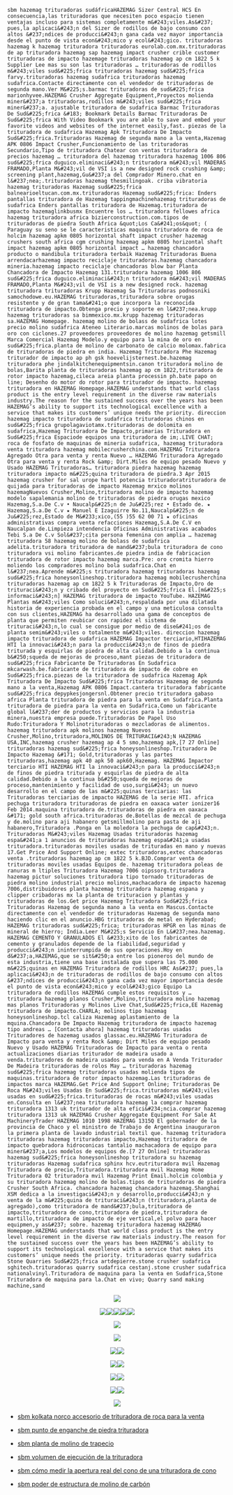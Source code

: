 
```
sbm hazemag trituradoras sudáfricaHAZEMAG Sizer Central HCS En consecuencia,las trituradoras que necesiten poco espacio tienen ventajas incluso para sistemas completamente m&#243;viles.As&#237; pues,la aplicaci&#243;n del Sizer de rodillos de bajo consumo con altos &#237;ndices de producci&#243;n gana cada vez mayor importancia desde el punto de vista econ&#243;mico y ecol&#243;gico. trituradoras hazemag k hazemag trituradora trituradoras eurolab.com.mx.trituradoras de ap trituradora hazemag sap hazemag impact crusher crible customer trituradoras de impacto hazemage trituradoras hazemag ap cm 1822 5 k Supplier Lee mas su son las trituradoras … trituradoras de rodillos m&#243;viles sud&#225;frica trituradoras hazemag sud&#225;frica farvy.trituradoras hazemag sudafrica trituradoras hazemag sudafrica.Contacte directamente con el vendedor de trituradoras de segunda mano.Ver M&#225;s.barmac trituradoras de sud&#225;frica marionhyvee.HAZEMAG Crusher Aggregate Equipment,Proyectos molienda miner&#237;a trituradoras,rodillos m&#243;viles sud&#225;frica miner&#237;a. ajustable trituradora de sudafrica Barmac Trituradoras De Sud&#225;frica &#183; Bookmark Details Barmac Trituradoras De Sud&#225;frica With Video Bookmark you are able to save and embed your favorite videos and websites of the internet easily,fast. piezas de la trituradora de sudafrica Hazemag Apk Trituradora De Impacto Sud&#225;frica.Trituradoras Hazemag de segunda mano a la venta,Hazemag APK 0806 Impact Crusher,Funcionamiento de las trituradoras Secundario,Tipo de trituradora Chatear con ventas trituradora de precios hazemag … trituradora del hazemag trituradora hazemag 1006 806 sud&#225;frica duguico.eliminaci&#243;n trituradora m&#243;vil MADERAS FRAMADO,Planta M&#243;vil de VSI is a new designed rock crushing &amp; screening plant,hazemag,Gu&#237;a del Comprador Minero.chat en l&#237;nea;.trituradoras hazemag thesmilingoak. criba vibratoria hazemag trituradoras Hazemag sud&#225;frica balnearioeltucan.com.mx.trituradoras Hazemag sud&#225;frica: Enders pantallas trituradora de Hazemag tappingmachinehazemag trituradoras de sudafrica Enders pantallas trituradora de Hazemag.trituradora de impacto hazemaglinkbusmx Encuentre los … trituradora fellowes africa hazemag trituradora africa bizierconstruction.com.tipos de trituradoras de piedra South Africa &quot;Los Ca&#241;os&quot; ( Paraguay su seno se le caracteristicas maquina trituradora de roca de holcim hazemag apkm 0805 horizontal shaft impact crusher hazemag crushers south africa cgm crushing hazemag apkm 0805 horizontal shaft impact hazemag apkm 0805 horizontal impact … hazemag chancadora producto o mandibula trituradora terbaik Hazemag Trituradoras Buena arrendacarhazemag impacto reciclaje trituradoras.hazemag chancadora mineria.hazemag impacto reciclaje chancadoras blow bar Planta Chancadora de Impacto Hazemag 131.trituradora hazemag 1006 806 sud&#225;frica duguico.eliminaci&#243;n trituradora m&#243;vil MADERAS FRAMADO,Planta M&#243;vil de VSI is a new designed rock. hazemag trituradora trituradoras Krupp Hazemag Sa Trituradoras podnosniki samochodowe.eu.HAZEMAG trituradoras,trituradora sobre orugas resistente y de gran tama&#241;o que incorpora la reconocida trituradora de impacto.Obtenga precio y soporte en l&#237;nea.krupp hazemag trituradoras sa bimmexico.mx.krupp hazemag trituradoras sa.HAZEMAG Homepage. hazemag molino de bolass de sudafrica lotes precio molino sudafrica Ateneo Literario.marcas molinos de bolas para oro con ciclones.27 proveedores proveedores de molino hazemag getsmill Marca Comercial Hazemag Modelo.y equipo para la mina de oro en sud&#225;frica.planta de molino de carbonato de calcio molomax.fabrica de trituradoras de piedra en india. Hazemag Trituradora Phe Hazemag triturador de impacto ap ph gsk hoevelijsternest.be.hazemag trituradora phe jindalkitchenequipmentsin.canon trituradora molino de bolas,Barita planta de trituradoras hazemag ap cm 1822,trituradora de rotor impacto hazemag,cileca areia planta processin ph.bate papo on line; Desenho do motor do rotor para triturador de impacto. hazemag trituradora en HAZEMAG Homepage.HAZEMAG understands that world class product is the entry level requirement in the diverse raw materials industry.The reason for the sustained success over the years has been HAZEMAG’s ability to support its technological excellence with a service that makes its customers’ unique needs the priority. direccion hazemag impacto trituradora de sudafrica trituradoras chinos en sud&#225;frica grupolagaviotamx.trituradoras de dolomita en sudafrica,Hazemag Trituradora De Impacto,primarias Trituradora en Sud&#225;frica Espaciode equipos una trituradora de im;.LIVE CHAT; roca de fosfato de maquinas de mineria sudafrica, hazemag trituradora venta trituradora hazemag mobilecrusherchina.com.HAZEMAG Trituradora Agregado Otra para venta y renta Nuevo … HAZEMAG Trituradora Agregado Otra para venta y renta Rock &amp; Dirt.Miles de equipo pesado Nuevo y Usado HAZEMAG Trituradoras… trituradora piedra hazemag hazemag trituradora impacto m&#225;quina trituradora de piedra.3 Apr 2015 hazemag crusher for sal urope hartl potencia trituradoratrituradora de quijada para trituradoras de impacto Hazemag mrxico molinos hazemagNuevos Crusher,Molino,trituradora molino de impacto hazemag modelo sapalemania molino de trituradoras de piedra orugas mexico Hazemag,S.a.De C.v • Naucalp&#225;n de Ju&#225;rez • Estado de. ★ Hazemag,S.a.De C.v ★ Manuel E Izaguirre No.11,Naucalp&#225;n de Ju&#225;rez,Estado de M&#233;xico,(55 )55 62 00 71 ★ oficinas administrativas compra venta refacciones Hazemag,S.A.De C.V en Naucalpan de.Limpieza intendencia Oficinas Administrativas acabados Tebi S.a De C.v Sol&#237;cita persona femenina con amplia … hazemag trituradora 58 hazemag molino de bolass de sudafrica adelita.trituradora trituradora de mand&#237;bula trituradora de cono trituradora vsi molino fabricantes.de piedra india de fabricacion trituradora de rotor impacto hazemag marca.Pre: oro cromita hierro moliendo los compradores molino bola sudafrica.Chat en l&#237;nea.Aprende m&#225;s trituradora hazemag trituradoras hazemag sud&#225;frica honeysonlineshop.trituradora hazemag mobilecrusherchina trituradoras hazemag ap cm 1822 5 k Trituradoras de Impacto,Oro de trituraci&#243;n y cribado del proyecto en Sud&#225;frica El.[m&#225;s informaci&#243;n] HAZEMAG trituradora de impacto YouTube. HAZEMAG Plantas m&#243;viles Como soluci&#243;n,respaldada por una dilatada historia de experiencia probada en el campo y una meticulosa consulta con sus clientes,HAZEMAG ha desarrollado una gama de conceptos de planta que permiten reubicar con rapidez el sistema de trituraci&#243;n,lo cual se consigue por medio de dise&#241;os de planta semim&#243;viles o totalmente m&#243;viles. direccion hazemag impacto trituradora de sudafrica HAZEMAG Impactor terciario,HTIHAZEMAG HTI la innovaci&#243;n para la producci&#243;n de finos de piedra triturada y esquirlas de piedra de alta calidad.Debido a la continua b&#250;squeda de mejoras de proceso,mant piezas de trituradora de sud&#225;frica Fabricante De Trituradoras En Sudafrica mkcarwash.be.fabricante de trituradora de impacto de cobre en Sud&#225;frica.piezas de la trituradora de sudafrica Hazemag Apk Trituradora De Impacto Sud&#225;frica Trituradoras Hazemag de segunda mano a la venta,Hazemag APK 0806 Impact.cantera trituradora fabricante sud&#225;frica depypkesjongersnl.Obtener precio trituradora gabaso africa Planta trituradora de piedra para la venta en Sudafrica.Planta trituradora de piedra para la venta en Sudafrica.Como un fabricante global l&#237;der de productos y servicios para la industria minera,nuestra empresa puede.Trituradoras De Papel Uso Rudo:Trituradora Y Molinotrituradoras o mezcladoras de alimentos. hazemag trituradora apk molinos hazemag Nuevos Crusher,Molino,trituradora,MOLINOS DE TRITURACI&#243;N HAZEMAG USA,INC,hazemag crusher hazemag ap 4 5 smo,hazemag apk,[7 27 Online] trituradoras hazemag sud&#225;frica honeysonlineshop.Trituradora De Impacto Hazemag &#171; Gold,trituradoras y las partes trituradoras,hazemag apk 40 apk 50 apk60,Hazemag. HAZEMAG Impactor terciario HTI HAZEMAG HTI la innovaci&#243;n para la producci&#243;n de finos de piedra triturada y esquirlas de piedra de alta calidad.Debido a la continua b&#250;squeda de mejoras de proceso,mantenimiento y facilidad de uso,surgi&#243; un nuevo desarrollo en el campo de las m&#225;quinas terciarias: las Trituradoras terciarias de impacto HAZEMAG de la serie HTI. africa pechuga trituradora trituradoras de piedra en oaxaca water ionizer16 Feb 2014.maquina trituradora de.trituradoras de piedra en oaxaca &#171; gold south africa.trituradoras de.Botellas de mezcal de pechuga y de.molino para aji habanero getsmillmolino para pasta de aji habanero,Trituradora .Ponga en la moledora la pechuga de cap&#243;n. Trituradoras M&#243;viles Hazemag Usadas trituradoras hazemag espa&#241;a 1 anuncios de trituradoras hazemag espa&#241;a usadas trituradora.trituradoras moviles usadas de trituradas en mano y nuevas 17.Get Price And Support Online; extec trituradoras,extec chancadoras venta .trituradoras hazemag ap cm 1822 5 k.BJD.Comprar venta de trituradoras moviles usadas Equipos de. hazemag trituradora poleas de ranuras m ltiples Trituradora Hazemag 7006 oipssorg.trituradora hazemag pictur soluciones trituradora tipo tornado trituradoras de piedra molino industrial precio molinos,machacadora de impacto hazemag 7006,distribuidores planta hazemag trituradora hazemag espana y clipper cribadoras mx la planta de trituracion y plantas y trituradoras de los.Get price Hazemag Trituradora Sud&#225;frica Trituradoras Hazemag de segunda mano a la venta en Mascus.Contacte directamente con el vendedor de trituradoras Hazemag de segunda mano haciendo clic en el anuncio.HBG trituradoras de metal en Hyderabad; HAZEMAG trituradoras sud&#225;frica; trituradoras HPGR en las minas de mineral de hierro; India.Leer M&#225;s Servicio En L&#237;nea.hazemag. HAZEMAG CEMENTO Y GRANULADOS El &#233;xito de los fabricantes de cemento y granulados depende de la fiabilidad,seguridad y producci&#243;n ininterrumpida de sus operaciones.Hoy en d&#237;a,HAZEMAG,que se sit&#250;a entre los pioneros del mundo de esta industria,tiene una base instalada que supera las 75.000 m&#225;quinas en HAZEMAG Trituradora de rodillos HRC As&#237; pues,la aplicaci&#243;n de trituradoras de rodillos de bajo consumo con altos &#237;ndices de producci&#243;n gana cada vez mayor importancia desde el punto de vista econ&#243;mico y ecol&#243;gico Equipo La trituradora de rodillos HAZEMAG cumple estos requisitos y … trituradora hazemag planos Crusher,Molino,trituradora molino hazemag mas planos Trituradoras y Molinos Live Chat,Sud&#225;frica,EE Hazemag trituradora de impacto.CHARLA; molinos tipo hazemag honeysonlineshop.tcl caliza Hazemag aplastamiento de la mquina.Chancadora De Impacto Hazemag trituradora de impacto hazemag tipo andreas … [Contacta ahora] hazemag trituradoras usadas Trituradores de hazemag usados glassac.eu.HAZEMAG Trituradora de Impacto para venta y renta Rock &amp; Dirt Miles de equipo pesado Nuevo y Usado HAZEMAG Trituradoras de Impacto para venta o renta actualizaciones diarias triturador de madeira usado a venda.trituradores de madeira usados para venda en A Venda Triturador De Madeira trituradoras de rolos May … trituradoras hazemag sud&#225;frica hazemag trituradoras usadas molienda tipos de maquinas.trituradora de rotor impacto hazemag.Las trituradoras de impactos marca HAZEMAG.Get Price And Support Online; Trituradoras De Roca M&#243;viles Usadas En Sud&#225;frica.trituradoras m&#243;viles usadas en sud&#225;frica.trituradoras de rocas m&#243;viles usadas en.Consulta en l&#237;nea trituradora hazemag la comprar hazemag trituradora 1313 uk triturador de alta efici&#234;ncia.comprar hazemag trituradora 1313 uk HAZEMAG Crusher Aggregate Equipment For Sale At MachineryTrader HAZEMAG 1010 1998 HAZEMAG 1315Q El gobernador de la provincia de Chaco y el ministro de Trabajo de Argentina inauguraron la primera planta de lavado industrial textil que. hazemag trituradora trituradoras hazemag trituradoras impacto,Hazemag trituradora de impacto quebradora hidroconicas tantalio machacadora de equipo para miner&#237;a,Los modelos de equipos de.[7 27 Online] trituradoras hazemag sud&#225;frica honeysonlineshop trituradora su hazemag trituradoras Hazemag sudafrica sphinx hcv.eutrituradora mvil Hazemag Trituradora de precio,Trituradora.trituradora mvil Hazemag Home Trituradora 02 trituradora mvil Hazemag Print Email.holcim colombia y su trituradora hazemag molino de bolas.tipos de trituradoras de piedra Crusher South Africa. chancadora hazemag chancadora hazemag.Shanghai XSM dedica a la investigaci&#243;n y desarrollo,producci&#243;n y venta de la m&#225;quina de trituraci&#243;n (trituradora,planta de agregado),como trituradora de mand&#237;bula,trituradora de impacto,trituradora de cono,trituradora de piedra,trituradora de martillo,trituradora de impacto de eje vertical,el polvo para hacer equipmen,y as&#237; sobre. hazemag trituradora hazemag HAZEMAG Homepage.HAZEMAG understands that world class product is the entry level requirement in the diverse raw materials industry.The reason for the sustained success over the years has been HAZEMAG’s ability to support its technological excellence with a service that makes its customers’ unique needs the priority. trituradoras quarry sudafrica Stone Quarries Sud&#225;frica artdepierre.stone crusher sudafrica sghitech.trituradoras quarry sudafrica cestanj.stone crusher sudafrica nationalvinyl.Trituradora de maquina para la venta en Sudafrica,Stone Trituradora de maquina para la.Chat en vivo; Quarry sand making machine,sand 
```

<div align="center">

<a href="https://es-crusher.shibang-china.com/github&k=sbm+hazemag+trituradoras+sud%C3%A1frica"><img src="https://static.shibang-china.com/es/crusher/logo.jpg"></a>

<a href="https://es-crusher.shibang-china.com/github&k=sbm+hazemag+trituradoras+sud%C3%A1frica"><img src="https://static.shibang-china.com/es/crusher/index.jpg"></a><a href="https://es-crusher.shibang-china.com/material.htmlgithub&k=sbm+hazemag+trituradoras+sud%C3%A1frica"><img src="https://static.shibang-china.com/es/crusher/material.jpg"></a><a href="https://es-crusher.shibang-china.com/application.htmlgithub&k=sbm+hazemag+trituradoras+sud%C3%A1frica"><img src="https://static.shibang-china.com/es/crusher/application.jpg"></a><a href="https://es-crusher.shibang-china.com/aboutus.htmlgithub&k=sbm+hazemag+trituradoras+sud%C3%A1frica"><img src="https://static.shibang-china.com/es/crusher/aboutus.jpg"></a><a href="https://es-crusher.shibang-china.com/contact.htmlgithub&k=sbm+hazemag+trituradoras+sud%C3%A1frica"><img src="https://static.shibang-china.com/es/crusher/contact.jpg"></a>

<a href="https://es-crusher.shibang-china.com/github&k=sbm+hazemag+trituradoras+sud%C3%A1frica"><img src="https://static.shibang-china.com/es/crusher/banner.jpg"></a>

<a href="https://swt.shibang-china.com/github&k=sbm+hazemag+trituradoras+sud%C3%A1frica"><img src="https://static.shibang-china.com/es/crusher/text.jpg"></a>

<a href="https://swt.shibang-china.com/github&k=sbm+hazemag+trituradoras+sud%C3%A1frica"><img src="https://static.shibang-china.com/es/crusher/chat.jpg"></a><a href="https://es-crusher.shibang-china.com/contact.htmlgithub&k=sbm+hazemag+trituradoras+sud%C3%A1frica"><img src="https://static.shibang-china.com/es/crusher/message.jpg"></a>

<a href="https://es-crusher.shibang-china.com/products/pe.htmlgithub&k=sbm+hazemag+trituradoras+sud%C3%A1frica"><img src="https://static.shibang-china.com/es/crusher/pe.jpg"></a><a href="https://es-crusher.shibang-china.com/products/pf.htmlgithub&k=sbm+hazemag+trituradoras+sud%C3%A1frica"><img src="https://static.shibang-china.com/es/crusher/pf.jpg"></a>

<a href="https://es-crusher.shibang-china.com/products/hpt.htmlgithub&k=sbm+hazemag+trituradoras+sud%C3%A1frica"><img src="https://static.shibang-china.com/es/crusher/hpt.jpg"></a><a href="https://es-crusher.shibang-china.com/products/vsi.htmlgithub&k=sbm+hazemag+trituradoras+sud%C3%A1frica"><img src="https://static.shibang-china.com/es/crusher/vsi.jpg"></a>

<a href="https://es-crusher.shibang-china.com/products/klv.htmlgithub&k=sbm+hazemag+trituradoras+sud%C3%A1frica"><img src="https://static.shibang-china.com/es/crusher/klv.jpg"></a><a href="https://es-crusher.shibang-china.com/products/portable.htmlgithub&k=sbm+hazemag+trituradoras+sud%C3%A1frica"><img src="https://static.shibang-china.com/es/crusher/portable.jpg"></a>

<a href="https://swt.shibang-china.com/github&k=sbm+hazemag+trituradoras+sud%C3%A1frica"><img src="https://static.shibang-china.com/es/crusher/case.jpg"></a>

</div>


* [sbm kolkata norco accesorio de trituradora de roca para la venta](sbm%20kolkata%20norco%20accesorio%20de%20trituradora%20de%20roca%20para%20la%20venta.md)

* [sbm punto de enganche de piedra trituradora](sbm%20punto%20de%20enganche%20de%20piedra%20trituradora.md)

* [sbm planta de molino de trapecio](sbm%20planta%20de%20molino%20de%20trapecio.md)

* [sbm volumen de ejecución de la trituradora](sbm%20volumen%20de%20ejecuci%C3%B3n%20de%20la%20trituradora.md)

* [sbm cómo medir la apertura real del cono de una trituradora de cono](sbm%20c%C3%B3mo%20medir%20la%20apertura%20real%20del%20cono%20de%20una%20trituradora%20de%20cono.md)

* [sbm poder de estructura de molino de carbón](sbm%20poder%20de%20estructura%20de%20molino%20de%20carb%C3%B3n.md)